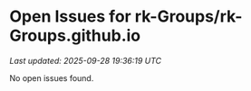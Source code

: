 # Open Issues for rk-Groups/rk-Groups.github.io

*Last updated: 2025-09-28 19:36:19 UTC*

No open issues found.
